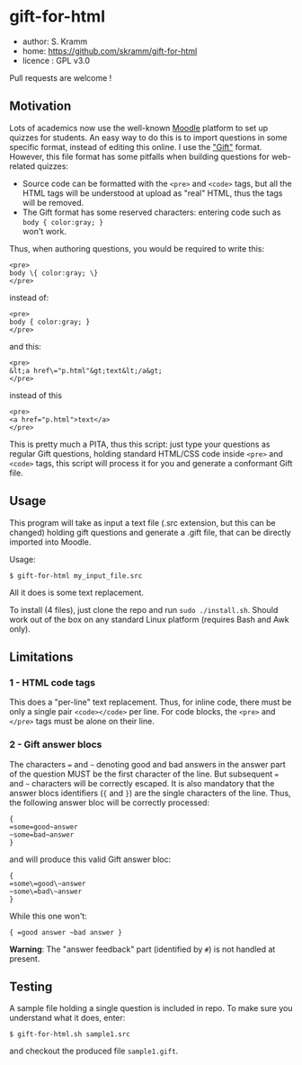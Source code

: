 # gift-for-html

 * author: S. Kramm
 * home: https://github.com/skramm/gift-for-html
 * licence : GPL v3.0

Pull requests are welcome !

## Motivation

Lots of academics now use the well-known [Moodle](https://en.wikipedia.org/wiki/Moodle) platform to set up quizzes for students.
An easy way to do this is to import questions in some specific format, instead of editing this online.
I use the ["Gift"](https://docs.moodle.org/38/en/GIFT_format)
format.
However, this file format has some pitfalls when building questions for web-related quizzes:
 * Source code can be formatted with the `<pre>` and `<code>` tags, but all the HTML tags will be understood at upload as "real" HTML, thus the tags will be removed.
 * The Gift format has some reserved characters: entering code such as<br>
`body { color:gray; }`<br>
won't work.

Thus, when authoring questions, you would be required to write this:
```
<pre>
body \{ color:gray; \}
</pre>
```
instead of:
```
<pre>
body { color:gray; }
</pre>
```
and this:
```
<pre>
&lt;a href\="p.html"&gt;text&lt;/a&gt;
</pre>
```
instead of this
```
<pre>
<a href="p.html">text</a>
</pre>
```

This is pretty much a PITA, thus this script:
just type your questions as regular Gift questions, holding standard HTML/CSS code inside `<pre>` and `<code>` tags, this script will process it for you and generate a conformant Gift file.

## Usage
This program will take as input a text file (.src extension, but this can be changed)
holding gift questions
and generate a .gift file, that can be directly imported into Moodle.

Usage:
```
$ gift-for-html my_input_file.src
```

All it does is some text replacement.

To install (4 files), just clone the repo and run `sudo ./install.sh`.
Should work out of the box on any standard Linux platform (requires Bash and Awk only).

## Limitations

### 1 - HTML code tags
This does a "per-line" text replacement.
Thus, for inline code, there must be only a single pair `<code></code>` per line.
For code blocks, the `<pre>` and `</pre>` tags must be alone on their line.

### 2 - Gift answer blocs

The characters `=` and `~` denoting good and bad answers in the answer part of the question MUST be the first character of the line.
But subsequent `=` and `~` characters will be correctly escaped.
It is also mandatory that the answer blocs identifiers (`{` and `}`) are the single characters of the line.
Thus, the following answer bloc will be correctly processed:
```
{
=some=good~answer
~some=bad~answer
}
```
and will produce this valid Gift answer bloc:
```
{
=some\=good\~answer
~some\=bad\~answer
}
```
While this one won't:
```
{ =good answer ~bad answer }
```
**Warning**: The "answer feedback" part (identified by `#`) is not handled at present.

## Testing

A sample file holding a single question is included in repo.
To make sure you understand what it does, enter:
```
$ gift-for-html.sh sample1.src
```
and checkout the produced file `sample1.gift`.
